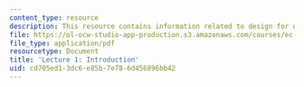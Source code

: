 ```yaml
---
content_type: resource
description: This resource contains information related to design for development.
file: https://ol-ocw-studio-app-production.s3.amazonaws.com/courses/ec-720j-d-lab-ii-design-spring-2010/cd705ed13dc6e85b7e786d456896bb42_MITEC_720JS10_lec01.pdf
file_type: application/pdf
resourcetype: Document
title: 'Lecture 1: Introduction'
uid: cd705ed1-3dc6-e85b-7e78-6d456896bb42
---
```

